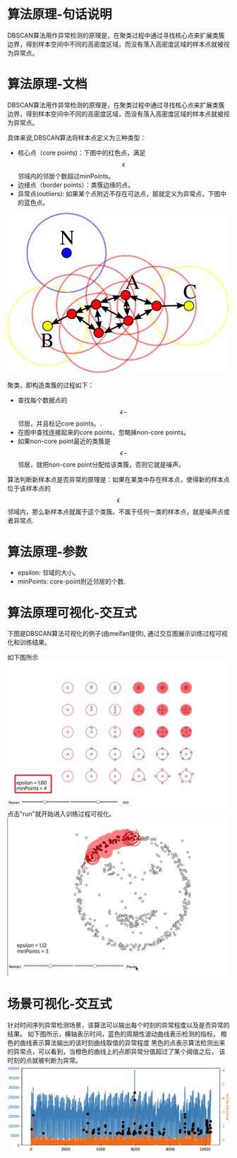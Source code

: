 
# 算法原理-句话说明

DBSCAN算法用作异常检测的原理是，在聚类过程中通过寻找核心点来扩展类簇边界，得到样本空间中不同的高密度区域，而没有落入高密度区域的样本点就被视为异常点。



# 算法原理-文档

DBSCAN算法用作异常检测的原理是，在聚类过程中通过寻找核心点来扩展类簇边界，得到样本空间中不同的高密度区域，而没有落入高密度区域的样本点就被视为异常点。



具体来说,DBSCAN算法将样本点定义为三种类型：


- 核心点（core points)：下图中的红色点，满足$$\epsilon $$邻域内的邻居个数超过minPoints。
- 边缘点（border points）：类簇边缘的点。
- 异常点(outliers): 如果某个点附近不存在可达点，那就定义为异常点，下图中的蓝色点。

![](../_image/2018-09-15-23-13-34.png)


聚类，即构造类簇的过程如下：
- 查找每个数据点的 $$\epsilon-$$ 邻居，并且标记core points。.
- 在图中查找连接起来的core points，忽略掉non-core points。
- 如果non-core point最近的类簇是$$\epsilon-$$邻居，就把non-core point分配给该类簇，否则它就是噪声。

算法判断新样本点是否异常的原理是：如果在某类中存在样本点，使得新的样本点位于该样本点的$$\epsilon$$邻域内，那么新样本点就属于这个类簇。不属于任何一类的样本点，就是噪声点或者异常点.

# 算法原理-参数

- epsilon: 邻域的大小。
- minPoints: core-point附近邻居的个数.
     



# 算法原理可视化-交互式


下图是DBSCAN算法可视化的例子(由meifan提供),  通过交互图展示训练过程可视化和训练结果。

如下图所示   
![dbscan_参数解释](../_image/dbscan_参数解释.png)
点击"run"就开始进入训练过程可视化。
![dbscan_training](../_image/dbscan_training.png)



# 场景可视化-交互式

针对时间序列异常检测场景，该算法可以输出每个时刻的异常程度以及是否异常的结果。
如下图所示，横轴表示时间，蓝色的周期性波动曲线表示检测的指标，
橙色的曲线表示算法输出的该时刻曲线取值的异常程度
黑色的点表示算法检测出来的异常点，可以看到，当橙色的曲线上的点即异常分值超过了某个阈值之后，
该时刻的点就被判断为异常。
![image-20181120134644929](../_image/场景化-可视化.png)







